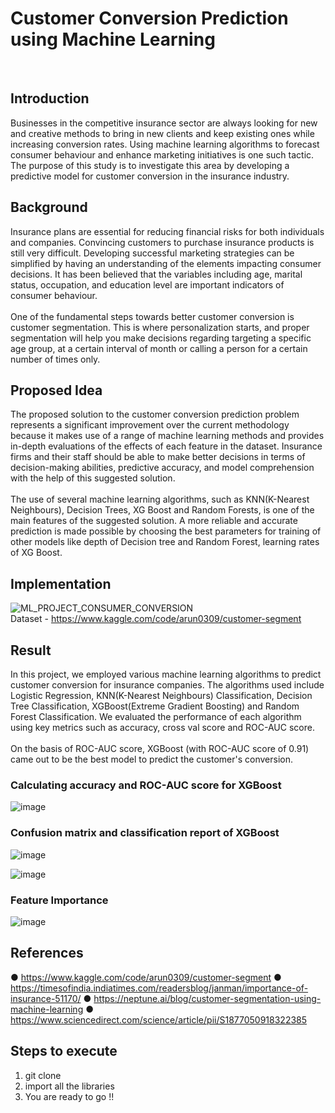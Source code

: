 # Customer Conversion Prediction using Machine Learning
<br>

## Introduction
Businesses in the competitive insurance sector are always looking for new and creative methods
to bring in new clients and keep existing ones while increasing conversion rates. Using machine
learning algorithms to forecast consumer behaviour and enhance marketing initiatives is one
such tactic. The purpose of this study is to investigate this area by developing a predictive model
for customer conversion in the insurance industry.

## Background
Insurance plans are essential for reducing financial risks for both
individuals and companies. Convincing customers to purchase insurance products is still very
difficult. Developing successful marketing strategies can be simplified by having an
understanding of the elements impacting consumer decisions. It has been believed that the
variables including age, marital status, occupation, and education level are important indicators
of consumer behaviour. <br> <br>
One of the fundamental steps towards better customer conversion is customer segmentation. This
is where personalization starts, and proper segmentation will help you make decisions regarding
targeting a specific age group, at a certain interval of month or calling a person for a certain
number of times only.

## Proposed Idea
The proposed solution to the customer conversion prediction problem represents a significant
improvement over the current methodology because it makes use of a range of machine learning
methods and provides in-depth evaluations of the effects of each feature in the dataset. Insurance firms and their staff should be able to make better decisions in terms of decision-making abilities, predictive accuracy, and model comprehension with the help of this suggested solution. <br> <br>
The use of several machine learning algorithms, such as KNN(K-Nearest Neighbours), Decision
Trees, XG Boost and Random Forests, is one of the main features of the suggested solution. A
more reliable and accurate prediction is made possible by choosing the best parameters for
training of other models like depth of Decision tree and Random Forest, learning rates of XG
Boost.

## Implementation
![ML_PROJECT_CONSUMER_CONVERSION](https://github.com/git-harshIIIT/customer_conversion_prediction/assets/107746453/c3310e19-68a8-4121-9772-fee52d46a25c)
<br>
Dataset - https://www.kaggle.com/code/arun0309/customer-segment
<br>

## Result
In this project, we employed various machine learning algorithms to predict customer conversion
for insurance companies. The algorithms used include Logistic Regression, KNN(K-Nearest
Neighbours) Classification, Decision Tree Classification, XGBoost(Extreme Gradient Boosting)
and Random Forest Classification. We evaluated the performance of each algorithm using key
metrics such as accuracy, cross val score and ROC-AUC score. <br><br>
On the basis of ROC-AUC score, XGBoost (with ROC-AUC score of 0.91) came out to be the best model to predict the customer's conversion.

### Calculating accuracy and ROC-AUC score for XGBoost
![image](https://github.com/git-harshIIIT/customer_conversion_prediction/assets/107746453/db4b57e4-c22b-40b7-9bb7-71b029961dbf)

### Confusion matrix and classification report of XGBoost
![image](https://github.com/git-harshIIIT/customer_conversion_prediction/assets/107746453/64610e0d-ecc7-4e3c-b948-7578bbb584ed)

![image](https://github.com/git-harshIIIT/customer_conversion_prediction/assets/107746453/c64f903b-d4eb-4536-8b08-6747f8def98e)

### Feature Importance 
![image](https://github.com/git-harshIIIT/customer_conversion_prediction/assets/107746453/33960393-eaed-43d9-b890-f8e090a5d4ff)

## References 
● https://www.kaggle.com/code/arun0309/customer-segment
● https://timesofindia.indiatimes.com/readersblog/janman/importance-of-insurance-51170/
● https://neptune.ai/blog/customer-segmentation-using-machine-learning
● https://www.sciencedirect.com/science/article/pii/S1877050918322385

## Steps to execute
1. git clone
2. import all the libraries
3. You are ready to go !!

